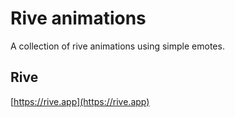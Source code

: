 
# Rive animations

A collection of rive animations using simple emotes.

## Rive

[https://rive.app](https://rive.app)
